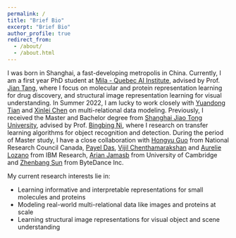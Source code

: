 ```yaml
---
permalink: /
title: "Brief Bio"
excerpt: "Brief Bio"
author_profile: true
redirect_from: 
  - /about/
  - /about.html
---
```


I was born in Shanghai, a fast-developing metropolis in China. 
Currently, I am a first year PhD student at [Mila - Quebec AI Institute](https://mila.quebec/en/), advised by Prof. [Jian Tang](https://jian-tang.com/), 
where I focus on molecular and protein representation learning for drug discovery, and structural image representation learning for visual understanding. 
In Summer 2022, I am lucky to work closely with [Yuandong Tian](https://yuandong-tian.com/) and [Xinlei Chen](https://xinleic.xyz/) on multi-relational data modeling.
Previously, I received the Master and Bachelor degree from [Shanghai Jiao Tong University](http://en.sjtu.edu.cn/), advised by Prof. [Bingbing Ni](https://scholar.google.com/citations?hl=zh-CN&user=eUbmKwYAAAAJ), where I research on transfer learning algorithms for object recognition and detection. 
During the period of Master study, I have a close collaboration with [Hongyu Guo](http://www.site.uottawa.ca/~hguo028/mainpage.htm) from National Research Council Canada, 
[Payel Das](https://scholar.google.com/citations?user=1vs31MgAAAAJ&hl=en), [Vijil Chenthamarakshan](https://scholar.google.com/citations?user=g9hboJ0AAAAJ&hl=en) and [Aurelie Lozano](https://scholar.google.com/citations?user=4wTGaDsAAAAJ&hl=en) from IBM Research, [Arian Jamasb](http://jamasb.io/) from University of Cambridge and [Zhenbang Sun](https://www.linkedin.com/in/zhenbang-sun-11581439/?originalSubdomain=cn) from ByteDance Inc.

My current research interests lie in:

- Learning informative and interpretable representations for small molecules and proteins
- Modeling real-world multi-relational data like images and proteins at scale
- Learning structural image representations for visual object and scene understanding